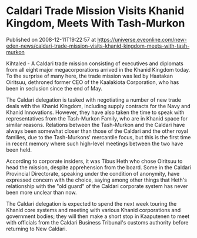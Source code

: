 # Caldari Trade Mission Visits Khanid Kingdom, Meets With Tash-Murkon
Published on 2008-12-11T19:22:57 at https://universe.eveonline.com/new-eden-news/caldari-trade-mission-visits-khanid-kingdom-meets-with-tash-murkon

Kihtaled - A Caldari trade mission consisting of executives and diplomats from all eight major megacorporations arrived in the Khanid Kingdom today. To the surprise of many here, the trade mission was led by Haatakan Oiritsuu, dethroned former CEO of the Kaalakiota Corporation, who has been in seclusion since the end of May.

The Caldari delegation is tasked with negotiating a number of new trade deals with the Khanid Kingdom, including supply contracts for the Navy and Khanid Innovations. However, they have also taken the time to speak with representatives from the Tash-Murkon Family, who are in Khanid space for similar reasons. Relations between the Tash-Murkon and the Caldari have always been somewhat closer than those of the Caldari and the other royal families, due to the Tash-Murkons' mercantile focus, but this is the first time in recent memory where such high-level meetings between the two have been held.

According to corporate insiders, it was Tibus Heth who chose Oiritsuu to head the mission, despite apprehension from the board. Some in the Caldari Provincial Directorate, speaking under the condition of anonymity, have expressed concern with the choice, saying among other things that Heth's relationship with the "old guard" of the Caldari corporate system has never been more unclear than now.

The Caldari delegation is expected to spend the next week touring the Khanid core systems and meeting with various Khanid corporations and government bodies; they will then make a short stop in Kaaputenen to meet with officials from the Caldari Business Tribunal's customs authority before returning to New Caldari.
